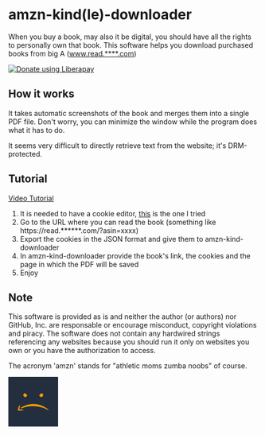 # amzn-kind(le)-downloader
When you buy a book, may also it be digital, you should have all the rights to personally own that book. This software helps you download purchased books from big A (www.read.****.com)

<noscript><a href="https://liberapay.com/xfarrow/donate"><img alt="Donate using Liberapay" src="https://liberapay.com/assets/widgets/donate.svg"></a></noscript>


## How it works
It takes automatic screenshots of the book and merges them into a single PDF file. Don't worry, you can minimize the window while the program does what it has to do.

It seems very difficult to directly retrieve text from the website; it's DRM-protected.

## Tutorial
[Video Tutorial](https://www.youtube.com/watch?v=LH4JFvwnJbk)
1. It is needed to have a cookie editor, <a href="https://addons.mozilla.org/it/firefox/addon/cookie-editor/">this</a> is the one I tried
2. Go to the URL where you can read the book (something like https://read.******.com/?asin=xxxx)
3. Export the cookies in the JSON format and give them to amzn-kind-downloader
4. In amzn-kind-downloader provide the book's link, the cookies and the page in which the PDF will be saved
5. Enjoy
## Note
This software is provided as is and neither the author (or authors) nor GitHub, Inc. are responsable or encourage misconduct, copyright violations and piracy.
The software does not contain any hardwired strings referencing any websites because you should run it only on websites you own or you have the authorization to access.

The acronym 'amzn' stands for "athletic moms zumba noobs" of course.

<img src="/images/logo.png" alt="Logo" height="100" width="100"/>

